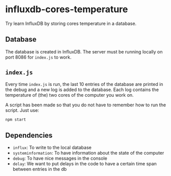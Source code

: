 # influxdb-cores-temperature

Try learn InfluxDB by storing cores temperature in a database.

## Database

The database is created in InfluxDB. The server must be running locally on port 8086 for `index.js` to work.

## `index.js`

Every time `index.js` is run, the last 10 entries of the database are printed in the debug and a new log is added to the database. Each log contains the temperature of (the) two cores of the computer you work on.

A script has been made so that you do not have to remember how to run the script. Just use:

```bash
npm start
```

## Dependencies

- `influx`: To write to the local database
- `systeminformation`: To have information about the state of the computer
- `debug`: To have nice messages in the console
- `delay`: We want to put delays in the code to have a certain time span between entries in the db
